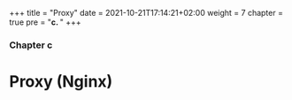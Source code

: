 +++
title = "Proxy"
date = 2021-10-21T17:14:21+02:00
weight = 7
chapter = true
pre = "<b>c. </b>"
+++

### Chapter c

# Proxy (Nginx)



